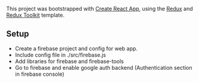 This project was bootstrapped with [Create React App](https://github.com/facebook/create-react-app), using the [Redux](https://redux.js.org/) and [Redux Toolkit](https://redux-toolkit.js.org/) template.

## Setup

- Create a firebase project and config for web app.
- Include config file in ./src/firebase.js
- Add libraries for firebase and firebase-tools
- Go to firebase and enable google auth backend (Authentication section in firebase console)
